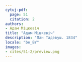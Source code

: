 ```yaml
---
cytuj-pdf:
  page: 51
  citation: 2
authors:
- Адам Міцкевіч
title: "Адам Міцкевіч"
description: "Пан Тадэвуш. 1834"
locale: "be_BY"
images:
- cites/51-2/preview.png
---
```

